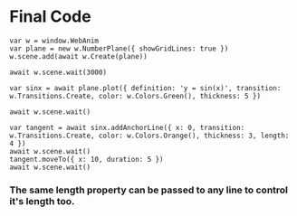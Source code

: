 # Final Code

```
var w = window.WebAnim
var plane = new w.NumberPlane({ showGridLines: true })
w.scene.add(await w.Create(plane))

await w.scene.wait(3000)

var sinx = await plane.plot({ definition: 'y = sin(x)', transition: w.Transitions.Create, color: w.Colors.Green(), thickness: 5 })

await w.scene.wait()

var tangent = await sinx.addAnchorLine({ x: 0, transition: w.Transitions.Create, color: w.Colors.Orange(), thickness: 3, length: 4 })
await w.scene.wait()
tangent.moveTo({ x: 10, duration: 5 })
await w.scene.wait()
```

### The same length property can be passed to any line to control it's length too.

